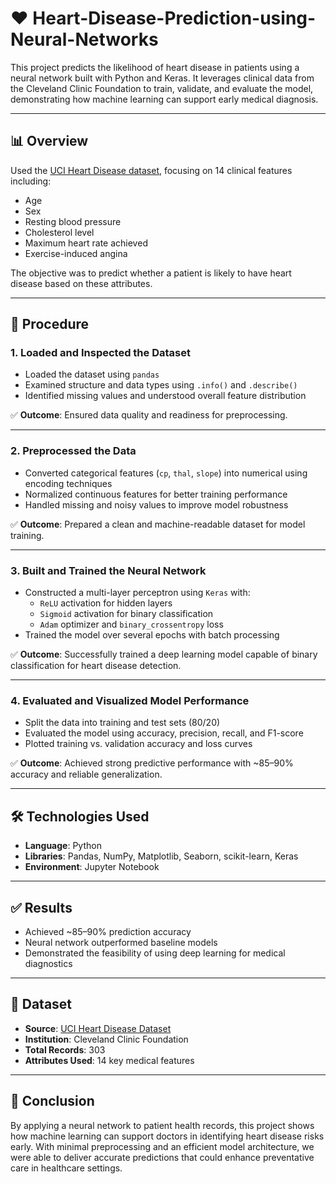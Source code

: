 # ❤️ Heart-Disease-Prediction-using-Neural-Networks

This project predicts the likelihood of heart disease in patients using a neural network built with Python and Keras. It leverages clinical data from the Cleveland Clinic Foundation to train, validate, and evaluate the model, demonstrating how machine learning can support early medical diagnosis.

---

## 📊 Overview

Used the [UCI Heart Disease dataset](https://archive.ics.uci.edu/ml/datasets/Heart+Disease), focusing on 14 clinical features including:

- Age  
- Sex  
- Resting blood pressure  
- Cholesterol level  
- Maximum heart rate achieved  
- Exercise-induced angina  

The objective was to predict whether a patient is likely to have heart disease based on these attributes.

---

## 🧠 Procedure

### 1. Loaded and Inspected the Dataset
- Loaded the dataset using `pandas`  
- Examined structure and data types using `.info()` and `.describe()`  
- Identified missing values and understood overall feature distribution  

✅ **Outcome**: Ensured data quality and readiness for preprocessing.

---

### 2. Preprocessed the Data
- Converted categorical features (`cp`, `thal`, `slope`) into numerical using encoding techniques  
- Normalized continuous features for better training performance  
- Handled missing and noisy values to improve model robustness  

✅ **Outcome**: Prepared a clean and machine-readable dataset for model training.

---

### 3. Built and Trained the Neural Network
- Constructed a multi-layer perceptron using `Keras` with:
  - `ReLU` activation for hidden layers  
  - `Sigmoid` activation for binary classification  
  - `Adam` optimizer and `binary_crossentropy` loss  
- Trained the model over several epochs with batch processing  

✅ **Outcome**: Successfully trained a deep learning model capable of binary classification for heart disease detection.

---

### 4. Evaluated and Visualized Model Performance
- Split the data into training and test sets (80/20)
- Evaluated the model using accuracy, precision, recall, and F1-score  
- Plotted training vs. validation accuracy and loss curves  

✅ **Outcome**: Achieved strong predictive performance with ~85–90% accuracy and reliable generalization.

---

## 🛠️ Technologies Used

- **Language**: Python  
- **Libraries**: Pandas, NumPy, Matplotlib, Seaborn, scikit-learn, Keras  
- **Environment**: Jupyter Notebook  

---

## ✅ Results

- Achieved ~85–90% prediction accuracy  
- Neural network outperformed baseline models  
- Demonstrated the feasibility of using deep learning for medical diagnostics  

---

## 📌 Dataset

- **Source**: [UCI Heart Disease Dataset](https://archive.ics.uci.edu/ml/datasets/Heart+Disease)  
- **Institution**: Cleveland Clinic Foundation  
- **Total Records**: 303  
- **Attributes Used**: 14 key medical features  

---

## 📍 Conclusion

By applying a neural network to patient health records, this project shows how machine learning can support doctors in identifying heart disease risks early. With minimal preprocessing and an efficient model architecture, we were able to deliver accurate predictions that could enhance preventative care in healthcare settings.

